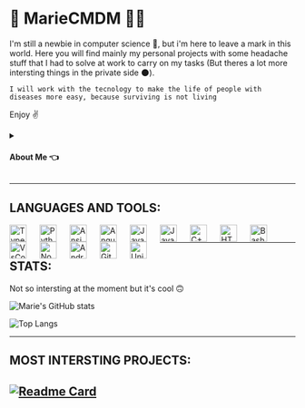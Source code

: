 # 🚵 MarieCMDM 👨‍💻

I'm still a newbie in computer science 🍼, but i'm here to leave a mark in this world. Here you will find mainly my personal projects with some headache stuff that I had to solve at work to carry on my tasks (But theres a lot more intersting things in the private side 🌑).

`` I will work with the tecnology to make the life of people with diseases more easy, because surviving is not living ``

Enjoy ✌

<details> 
<summary> <h4> About Me  👈</h4> </summary>
👋 Hi, i'm Mattia Castellani, i'm born in 1996 and i'm from Treppo Grande in Friuli (Italy 🇮🇹).

I studied Computer science at Università degli studi di Udine. <br/>
I studied Biomedical Informatics at ITS A. Volta per le Nuove tecnologie della vita. 

I'm a tech enthusiast and a cyclist but also do some other sports.

I've done other jobs durning my studies and i start working with tech only recently so i consider myself a newbie but i've done some serious stuff already as :
- Build API's with node and express
- Build a Computer Vision model that recognize colored cubes 

and i've no much time to make personal projets based on that skills now.


As soon as i've the budget i will firstly buy a desktop pc (yeah i'm using a laptop now) with a decent nvidia card to do some Machine Learning stuff.
Than i will build my home lab to host my private cloud, nas, router and other nice things.         
</details>

---

## LANGUAGES AND TOOLS:

<img align="left" alt="TypeScript" width="30px" style="padding-right:20px;" src="https://cdn.jsdelivr.net/gh/devicons/devicon/icons/typescript/typescript-plain.svg" />
<img align="left" alt="Python" width="30px" style="padding-right:20px;" src="https://cdn.jsdelivr.net/gh/devicons/devicon/icons/python/python-plain.svg" />
<img align="left" alt="Ansible" width="30px" style="padding-right:20px;" src="https://cdn.jsdelivr.net/gh/devicons/devicon/icons/ansible/ansible-original.svg" />
<img align="left" alt="Angular" width="30px" style="padding-right:20px;" src="https://cdn.jsdelivr.net/gh/devicons/devicon/icons/angularjs/angularjs-plain.svg" />
<img align="left" alt="JavaScript" width="30px" style="padding-right:20px;" src="https://cdn.jsdelivr.net/gh/devicons/devicon/icons/javascript/javascript-plain.svg" />
<img align="left" alt="Java" width="30px" style="padding-right:20px;" src="https://cdn.jsdelivr.net/gh/devicons/devicon/icons/java/java-original.svg"/>
<img align="left" alt="C++" width="30px" style="padding-right:20px;" src="https://cdn.jsdelivr.net/gh/devicons/devicon/icons/cplusplus/cplusplus-line.svg" />
<img align="left" alt="HTML" width="30px" style="padding-right:20px;" src="https://cdn.jsdelivr.net/gh/devicons/devicon/icons/html5/html5-plain.svg" />
<img align="left" alt="Bash" width="30px" style="padding-right:20px;" src="https://cdn.jsdelivr.net/gh/devicons/devicon/icons/bash/bash-original.svg" />
<img align="left" alt="VsCode" width="30px" style="padding-right:20px;" src="https://cdn.jsdelivr.net/gh/devicons/devicon/icons/vscode/vscode-original.svg" />
<img align="left" alt="NodeJS" width="30px" style="padding-right:20px;" src="https://cdn.jsdelivr.net/gh/devicons/devicon/icons/nodejs/nodejs-original.svg" />
<img align="left" alt="AndroidStudio" width="30px" style="padding-right:20px;" src="https://cdn.jsdelivr.net/gh/devicons/devicon/icons/androidstudio/androidstudio-original.svg" />
<img align="left" alt="Git" width="30px" style="padding-right:20px;" src="https://cdn.jsdelivr.net/gh/devicons/devicon/icons/git/git-original.svg" />
<img align="left" alt="Unity" width="30px" style="padding-right:20px;" src="https://cdn.jsdelivr.net/gh/devicons/devicon/icons/unity/unity-original.svg" />
<br/>

---

## STATS:
Not so intersting at the moment but it's cool 🙃

![Marie's GitHub stats](https://github-readme-stats.vercel.app/api?username=MarieCMDM&show_icons=true&rank_icon=github&theme=cobalt)

![Top Langs](https://github-readme-stats.vercel.app/api/top-langs/?username=MarieCMDM&langs_count=8&theme=cobalt)

---

## MOST INTERSTING PROJECTS:

[![Readme Card](https://github-readme-stats.vercel.app/api/pin/?username=MarieCMDM&repo=ws2812b_spidev_communication&theme=cobalt)](https://github.com/MarieCMDM/ws2812b_spidev_communication)
---
